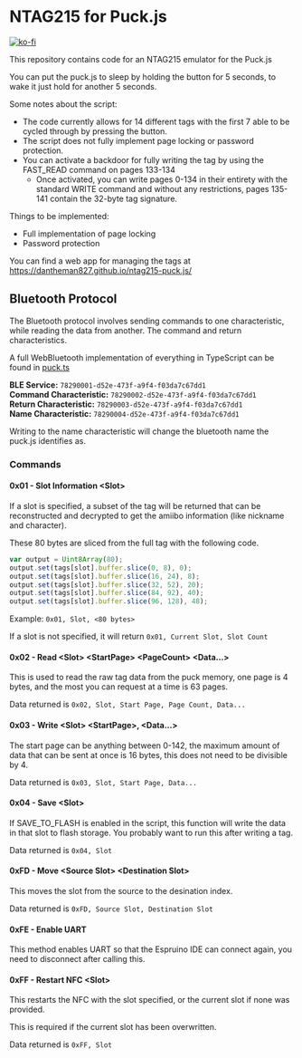 # NTAG215 for Puck.js

[![ko-fi](https://ko-fi.com/img/githubbutton_sm.svg)](https://ko-fi.com/W7W7ECXQ9)

This repository contains code for an NTAG215 emulator for the Puck.js

You can put the puck.js to sleep by holding the button for 5 seconds, to wake it just hold for another 5 seconds.

Some notes about the script:
- The code currently allows for 14 different tags with the first 7 able to be cycled through by pressing the button.
- The script does not fully implement page locking or password protection.
- You can activate a backdoor for fully writing the tag by using the FAST_READ command on pages 133-134
  - Once activated, you can write pages 0-134 in their entirety with the standard WRITE command and without any restrictions, pages 135-141 contain the 32-byte tag signature.

Things to be implemented:
- Full implementation of page locking
- Password protection

You can find a web app for managing the tags at https://dantheman827.github.io/ntag215-puck.js/

## Bluetooth Protocol

The Bluetooth protocol involves sending commands to one characteristic, while reading the data from another. The command and return characteristics.

A full WebBluetooth implementation of everything in TypeScript can be found in [puck.ts](https://github.com/DanTheMan827/ntag215-puck.js/blob/master/puck-ntag215-manager/src/puck.ts)

**BLE Service:** `78290001-d52e-473f-a9f4-f03da7c67dd1`  
**Command Characteristic:** `78290002-d52e-473f-a9f4-f03da7c67dd1`  
**Return Characteristic:** `78290003-d52e-473f-a9f4-f03da7c67dd1`  
**Name Characteristic:** `78290004-d52e-473f-a9f4-f03da7c67dd1`

Writing to the name characteristic will change the bluetooth name the puck.js identifies as.

### Commands

#### 0x01 - Slot Information \<Slot>

If a slot is specified, a subset of the tag will be returned that can be reconstructed and decrypted to get the amiibo information (like nickname and character).

These 80 bytes are sliced from the full tag with the following code.
```javascript
var output = Uint8Array(80);
output.set(tags[slot].buffer.slice(0, 8), 0);
output.set(tags[slot].buffer.slice(16, 24), 8);
output.set(tags[slot].buffer.slice(32, 52), 20);
output.set(tags[slot].buffer.slice(84, 92), 40);
output.set(tags[slot].buffer.slice(96, 128), 48);
```

Example: `0x01, Slot, <80 bytes>`

If a slot is not specified, it will return `0x01, Current Slot, Slot Count`

#### 0x02 - Read \<Slot> \<StartPage> \<PageCount> \<Data...>
This is used to read the raw tag data from the puck memory, one page is 4 bytes, and the most you can request at a time is 63 pages.

Data returned is `0x02, Slot, Start Page, Page Count, Data...`

#### 0x03 - Write \<Slot> \<StartPage>, \<Data...>
The start page can be anything between 0-142, the maximum amount of data that can be sent at once is 16 bytes, this does not need to be divisible by 4.

Data returned is `0x03, Slot, Start Page, Data...`

#### 0x04 - Save \<Slot>
If SAVE_TO_FLASH is enabled in the script, this function will write the data in that slot to flash storage.  You probably want to run this after writing a tag.

Data returned is `0x04, Slot`

#### 0xFD - Move \<Source Slot> \<Destination Slot>
This moves the slot from the source to the desination index.

Data returned is `0xFD, Source Slot, Destination Slot`

#### 0xFE - Enable UART
This method enables UART so that the Espruino IDE can connect again, you need to disconnect after calling this.

#### 0xFF - Restart NFC \<Slot>
This restarts the NFC with the slot specified, or the current slot if none was provided.

This is required if the current slot has been overwritten.

Data returned is `0xFF, Slot`
